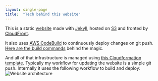```yaml
---
layout: single-page
title:  "Tech behind this website"
---
```

This is a static [website](https://github.com/adeydas/abhishek.deydas.name) made with [Jekyll](https://jekyllrb.com/), hosted on [S3](https://aws.amazon.com/s3/) and fronted by [CloudFront](https://aws.amazon.com/cloudfront/).

It also uses [AWS CodeBuild](https://aws.amazon.com/codebuild/) to continuously deploy changes on git push. [Here are the build commands](https://github.com/adeydas/abhishek.deydas.name/blob/master/buildspec.yml) behind the magic.

And all of that infrastructure is managed using [this Cloudformation template](https://github.com/adeydas/S3-Cloudfront-static-website-infrastructure). Typically my workflow for updating the website is a simple git push. Internally it uses the following workflow to build and deploy:
![Website architecture](https://abhishek.deydas.name/images/git_push_workflow.png)